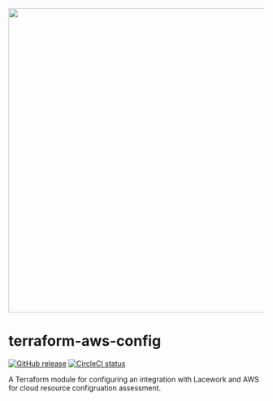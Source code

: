 <a href="https://lacework.com"><img src="https://techally-content.s3-us-west-1.amazonaws.com/public-content/lacework_logo_full.png" width="600"></a>

# terraform-aws-config

[![GitHub release](https://img.shields.io/github/release/lacework/terraform-aws-config.svg)](https://github.com/lacework/terraform-aws-config/releases/)
[![CircleCI status](https://circleci.com/gh/lacework/terraform-aws-config.svg?style=shield)](https://circleci.com/gh/lacework/terraform-aws-config)

A Terraform module for configuring an integration with Lacework and AWS for cloud resource configruation assessment.
